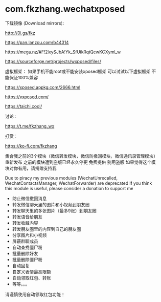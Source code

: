 # com.fkzhang.wechatxposed
下载镜像 (Download mirrors):

http://0i.gs/fkz

https://pan.lanzou.com/b44314

https://mega.nz/#F!2lxySJbA!Yk_SfUikRqtQcwKCXyml_w

https://sourceforge.net/projects/wxposed/files/

虚拟框架：
如果手机不能root或不能安装xposed框架 可以试试以下虚拟框架 不能保证100%兼容

https://xposed.appkg.com/2666.html

https://vxposed.com/

https://taichi.cool/

讨论：

https://t.me/fkzhang_wx

打赏：

https://ko-fi.com/fkzhang

集合我之前的3个模块（微信转发模块，微信防撤回模块，微信通讯录管理模块）重新发布
之前的模块遭到盗版已经永久停更 免费提供 别用盗版
如果觉得这个模块对你有用，请捐赠支持我

Due to piracy my previous modules (WechatUnrecalled, WechatContactsManager, WechatForwarder) are deprecated
If you think this module is useful, please consider a donation to support me

- 防止微信撤回消息
- 转发微信聊天里的图片和小视频到朋友圈
- 转发聊天里的多张图片（最多9张）到朋友圈
- 转发语音给朋友
- 转发收藏内容
- 转发朋友圈里的内容到自己的朋友圈
- 分享图片和小视频
- 屏蔽群聊成员
- 自动查找僵尸粉
- 批量删除好友
- 批量删除僵尸粉
- 自动回复
- 自定义表情最高限额
- 自动领取红包、转账
- 等等。。。

请谨慎使用自动领取红包功能！


